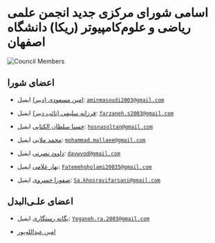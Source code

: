 
# اسامی شورای مرکزی جدید انجمن علمی ریاضی و علوم‌کامپیوتر (ریکا) دانشگاه اصفهان


![Council Members](statics/)


## اعضای شورا

- [ امین مسعودی (دبیر)](https://t.me/amin_masoudi_123)
  ایمیل: [`aminmasoudi2003@gmail.com`](mailto:aminmasoudi2003@gmail.com)

- [فرزانه سلیمی (نائب دبیر)](https://t.me/Farxami)
  ایمیل: [`farzaneh.s2003@gmail.com`](mailto:farzaneh.s2003@gmail.com)
  
- [حسنا سلطان الکتابی](https://t.me/hosna_sltn`)
  ایمیل: [`hosnasoltan@gmail.com`](mailto:hosnasoltan@gmail.com)

- [محمد ملایی](https://t.me/Mohammad_Ma26)
  ایمیل: [`mohammad.mallaee@gmail.com`](mailto:mohamamd.mallaee@gmail.com)

- [داوود نصرتی](https://t.me/davwvod)
  ایمیل: [`davwvod@gmail.com`](mailto:davwvod@gmail.com)

- [ بهار غلامی](https://t.me/bahargholami2003)
  ایمیل: [`Fatemehgholami20035@gmail.com`](mailto:Fatemehgholami20035@gmail.com)

- [صفورا خسروی](https://t.me/safoura_khosravi)
  ایمیل: [`Sa.khosravifarsani@gmail.com`](mailto:Sa.khosravifarsani@gmail.com)

## اعضای علـی‌البدل

- [یگانه رستگاری](https://t.me/Ysoeazy)
  ایمیل: [`Yeganeh.ra.2003@gmail.com`](mailto:Yeganeh.ra.2003@gmail.com)

- [امین عبدالله‌پور](https://t.me/Aminabdolahpour)
